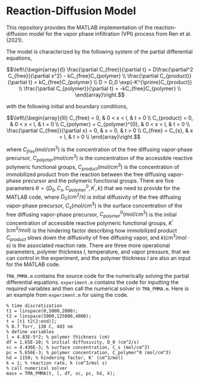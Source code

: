 # Reaction-Diffusion Model 

This repository provides the MATLAB implementation of the reaction-diffusion model for the vapor phase infiltration (VPI) process from Ren et al. (2021). 

The model is characterized by the following system of the partial differential equations,

```math
\left\{\begin{array}{l}
    \frac{\partial C_{free}}{\partial t} = D\frac{\partial^2 C_{free}}{\partial x^2} - kC_{free}C_{polymer} \\
    \frac{\partial C_{product}}{\partial t} = kC_{free}C_{polymer} \\
    D = D_0 \exp(-K^{\prime}C_{product}) \\
    \frac{\partial C_{polymer}}{\partial t} = -kC_{free}C_{polymer} \\
  \end{array}\right.
```

with the following initial and boundary conditions,

```math
\left\{\begin{array}{lll}
    C_{free} = 0, & 0 < x < l, & t = 0 \\
    C_{product} = 0, & 0 < x < l, & t = 0 \\
    C_{polymer} = C_{polymer}^{0}, & 0 < x < l, & t = 0 \\
    \frac{\partial C_{free}}{\partial x} = 0, & x = 0, & t > 0 \\
    C_{free} = C_{s}, & x = l, & t > 0 \\
  \end{array}\right.
```

where $`C_{free} (\text{mol}/\text{cm}^3)`$ is the concentration of the free diffusing vapor-phase precursor, $`C_{polymer} (\text{mol}/\text{cm}^3)`$ is the concentration of the accessible reactive polymeric functional groups, $`C_{product} (\text{mol}/\text{cm}^3)`$ is the concentration of immobilized product from the reaction between the free diffusing vapor-phase precursor and the polymeric functional groups. There are five parameters $`\theta = \{D_{0},C_{s},C_{polymer}^{0},K^{\prime},k\}`$ that we need to provide for the MATLAB code, where $`D_{0} (\text{cm}^2/\text{s})`$ is initial diffusivity of the free diffusing vapor-phase precursor, $`C_{s} (\text{mol}/\text{cm}^3)`$ is the surface concentration of the free diffusing vapor-phase precursor, $`C_{polymer}^{0} (\text{mol}/\text{cm}^3)`$ is the initial concentration of accessible reactive polymeric functional groups, $`K^{\prime} (\text{cm}^3/\text{mol})`$ is the hindering factor describing how immobilized product $`C_{product}`$ slows down the diffusivity of free diffusing vapor, and $`k (\text{cm}^3/\text{mol}\cdot\text{s})`$ is the associated reaction rate. There are three more operational parameters, polymer thickness $`l`$, temperature, and vapor pressure, that we can control in the experiment, and the polymer thickness $l$ are also an input for the MATLAB code.

`TMA_PMMA.m` contains the source code for the numerically solving the partial differential equations. `experiment.m` contains the code for inputting the required variables and then call the numerical solver in `TMA_PMMA.m`. Here is an example from `experiment.m` for using the code.

```
% time discretization 
t1 = linspace(0,5000,2000);
t2 = linspace(5000,125000,4000);
t = [t1 t2(2:end)];
% 8.7 Torr, 130 C, 483 nm
% define variables
l = 4.83E-5*2; % polymer thickness (cm)
df = 1.65E-10; % initial diffusivity, D_0 (cm^2/s)
sc = 4.436E-3; % surface concentration, C_s (mol/cm^3)
pc = 5.656E-3; % polymer concentration, C_polymer^0 (mol/cm^3)
hd = 1150; % hindering factor, K' (cm^3/mol)
k = 1; % reaction rate, k (cm^3/mol s)
% call numerical solver
mass = TMA_PMMA(t, l, df, sc, pc, hd, k);
```